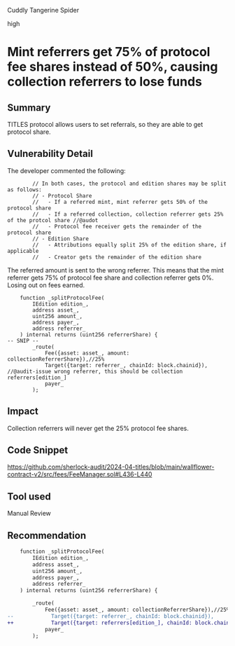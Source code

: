 Cuddly Tangerine Spider

high

# Mint referrers get 75% of protocol fee shares instead of 50%, causing collection referrers to lose funds

## Summary
TITLES protocol allows users to set referrals, so they are able to get protocol share. 
## Vulnerability Detail
The developer commented the following:
```solidity
        // In both cases, the protocol and edition shares may be split as follows:
        // - Protocol Share
        //   - If a referred mint, mint referrer gets 50% of the protocol share
        //   - If a referred collection, collection referrer gets 25% of the protcol share //@audot
        //   - Protocol fee receiver gets the remainder of the protocol share
        // - Edition Share
        //   - Attributions equally split 25% of the edition share, if applicable
        //   - Creator gets the remainder of the edition share
```
The referred amount is sent to the wrong referrer. This means that the mint referrer gets 75% of protocol fee share and collection referrer gets 0%. Losing out on fees earned.
```solidity
    function _splitProtocolFee( 
        IEdition edition_,
        address asset_,
        uint256 amount_,
        address payer_,
        address referrer_
    ) internal returns (uint256 referrerShare) {
-- SNIP --
        _route(
            Fee({asset: asset_, amount: collectionReferrerShare}),//25%
            Target({target: referrer_, chainId: block.chainid}), //@audit-issue wrong referrer, this should be collection referrers[edition_]
            payer_
        );
```
## Impact
Collection referrers will never get the 25% protocol fee shares.
## Code Snippet
https://github.com/sherlock-audit/2024-04-titles/blob/main/wallflower-contract-v2/src/fees/FeeManager.sol#L436-L440
## Tool used

Manual Review

## Recommendation
```diff
    function _splitProtocolFee( 
        IEdition edition_,
        address asset_,
        uint256 amount_,
        address payer_,
        address referrer_
    ) internal returns (uint256 referrerShare) {

        _route(
            Fee({asset: asset_, amount: collectionReferrerShare}),//25%
--            Target({target: referrer_, chainId: block.chainid}), 
++            Target({target: referrers[edition_], chainId: block.chainid}), 
            payer_
        );
```